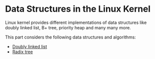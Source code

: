 Data Structures in the Linux Kernel
========================================================================

Linux kernel provides different implementations of data structures like doubly linked list, B+ tree, priority heap and many many more.

This part considers the following data structures and algorithms:

  * [Doubly linked list](https://github.com/0xAX/linux-insides/blob/master/DataStructures/dlist.md)
  * [Radix tree](https://github.com/0xAX/linux-insides/blob/master/DataStructures/radix-tree.md)

